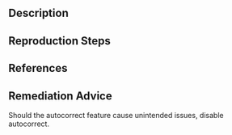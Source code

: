 ## Description


## Reproduction Steps


## References


## Remediation Advice

Should the autocorrect feature cause unintended issues, disable autocorrect.
